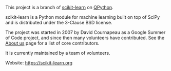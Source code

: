 This project is a branch of [scikit-learn](https://pypi.org/project/scikit-learn/) on [QPython](https://www.qpython.org).

scikit-learn is a Python module for machine learning built on top of SciPy and is distributed under the 3-Clause BSD license.

The project was started in 2007 by David Cournapeau as a Google Summer of Code project, and since then many volunteers have contributed. See the [About us](https://scikit-learn.org/dev/about.html#authors) page for a list of core contributors.

It is currently maintained by a team of volunteers.

Website: https://scikit-learn.org